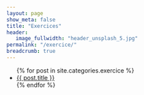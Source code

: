 ```yaml
---
layout: page
show_meta: false
title: "Exercices"
header:
   image_fullwidth: "header_unsplash_5.jpg"
permalink: "/exercice/"
breadcrumb: true
---
```

<ul>
    {% for post in site.categories.exercice %}
    <li><a href="{{ site.url }}{{ post.url }}">{{ post.title }}</a></li>
    {% endfor %}
</ul>
